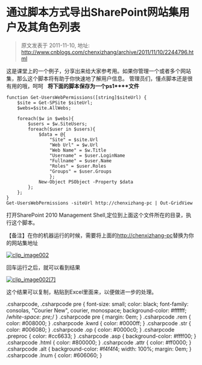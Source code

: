# 通过脚本方式导出SharePoint网站集用户及其角色列表 
> 原文发表于 2011-11-10, 地址: http://www.cnblogs.com/chenxizhang/archive/2011/11/10/2244796.html 


这是课堂上的一个例子，分享出来给大家参考用。如果你管理一个或者多个网站集，那么这个脚本将有助于你快速地了解用户信息。 管理员们，懂点脚本还是很有用的哦，呵呵   **将下面的脚本保存为一个ps1****文件**
```
function Get-UsersWebPermissions([string]$siteUrl) { 
    $site = Get-SPSite $siteUrl;
    $webs=$site.AllWebs;
    
    foreach($w in $webs){
        $users = $w.SiteUsers;
        foreach($user in $users){
            $data = @{ 
                "Site" = $site.Url 
                "Web Url" = $w.Url 
                "Web Name" = $w.Title 
                "Username" = $user.LoginName
                "Fullname" = $user.Name 
                "Roles" = $user.Roles 
                "Groups" = $user.Groups
                };
            New-Object PSObject -Property $data 
        };
    };
} 
Get-UsersWebPermissions -siteUrl http://chenxizhang-pc | Out-GridView

```

打开SharePoint 2010 Management Shell,定位到上面这个文件所在的目录，执行这个脚本。


【备注】在你的机器运行的时候，需要将上面的<http://chenxizhang-pc>替换为你的网站集地址


[![clip_image002](http://images.cnblogs.com/cnblogs_com/chenxizhang/201111/201111101759204143.jpg "clip_image002")](http://images.cnblogs.com/cnblogs_com/chenxizhang/201111/201111101759186883.jpg)


回车运行之后，就可以看到结果


[![clip_image002[7]](http://images.cnblogs.com/cnblogs_com/chenxizhang/201111/20111110175923782.jpg "clip_image002[7]")](http://images.cnblogs.com/cnblogs_com/chenxizhang/201111/20111110175922390.jpg)


这个结果可以复制，粘贴到Excel里面来，以便做进一步的处理。


.csharpcode, .csharpcode pre
{
 font-size: small;
 color: black;
 font-family: consolas, "Courier New", courier, monospace;
 background-color: #ffffff;
 /*white-space: pre;*/
}
.csharpcode pre { margin: 0em; }
.csharpcode .rem { color: #008000; }
.csharpcode .kwrd { color: #0000ff; }
.csharpcode .str { color: #006080; }
.csharpcode .op { color: #0000c0; }
.csharpcode .preproc { color: #cc6633; }
.csharpcode .asp { background-color: #ffff00; }
.csharpcode .html { color: #800000; }
.csharpcode .attr { color: #ff0000; }
.csharpcode .alt 
{
 background-color: #f4f4f4;
 width: 100%;
 margin: 0em;
}
.csharpcode .lnum { color: #606060; }








